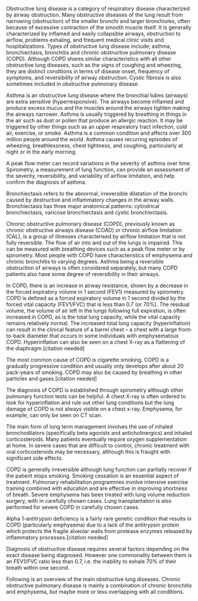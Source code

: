 Obstructive lung disease is a  category of respiratory disease characterized by airway obstruction. Many obstructive diseases of the lung result from narrowing (obstruction) of the smaller bronchi and larger bronchioles, often because of excessive contraction of the smooth muscle itself. It is generally characterized by inflamed and easily collapsible airways, obstruction to airflow, problems exhaling, and frequent medical clinic visits and hospitalizations. Types of obstructive lung disease include; asthma, bronchiectasis, bronchitis and chronic obstructive pulmonary disease (COPD).  Although COPD shares similar characteristics with all other obstructive lung diseases, such as the signs of coughing and wheezing, they are distinct conditions in terms of disease onset, frequency of symptoms, and reversibility of airway obstruction. Cystic fibrosis is also sometimes included in obstructive pulmonary disease.

Asthma is an obstructive lung disease where the bronchial tubes (airways) are extra sensitive (hyperresponsive). The airways become inflamed and produce excess mucus and the muscles around the airways tighten making the airways narrower. Asthma is usually triggered by breathing in things in the air such as dust or pollen that produce an allergic reaction. It may be triggered by other things such as an upper respiratory tract infection, cold air, exercise, or smoke. Asthma is a common condition and affects over 300 million people around the world.
Asthma causes recurring episodes of wheezing, breathlessness, chest tightness, and coughing, particularly at night or in the early morning.

A peak flow meter can record variations in the severity of asthma over time. Spirometry, a measurement of lung function, can provide an assessment of the severity, reversibility, and variability of airflow limitation, and help confirm the diagnosis of asthma.

Bronchiectasis refers to the abnormal, irreversible dilatation of the bronchi caused by destructive and inflammatory changes in the airway walls.  Bronchiectasis has three major anatomical patterns: cylindrical bronchiectasis, varicose bronchiectasis and cystic bronchiectasis.

Chronic obstructive pulmonary disease (COPD), previously known as chronic obstructive airways disease (COAD) or chronic airflow limitation (CAL), is a group of illnesses characterised by airflow limitation that is not fully reversible. The flow of air into and out of the lungs is impaired. This can be measured with breathing devices such as a peak flow meter or by spirometry. Most people with COPD have characteristics of emphysema and chronic bronchitis to varying degrees. Asthma being a reversible obstruction of airways is often considered separately, but many COPD patients also have some degree of reversibility in their airways.

In COPD, there is an increase in airway resistance, shown by a decrease in the forced expiratory volume in 1 second (FEV1) measured by spirometry.  COPD is defined as a forced expiratory volume in 1 second divided by the forced vital capacity  (FEV1/FVC) that is less than 0.7 (or 70%). The residual volume, the volume of air left in the lungs following full expiration, is often increased in COPD, as is the total lung capacity, while the vital capacity remains relatively normal. The increased total lung capacity (hyperinflation) can result in the clinical feature of a barrel chest – a chest with a large front-to-back diameter that occurs in some individuals with emphysematous COPD. Hyperinflation can also be seen on a chest X-ray as a flattening of the diaphragm.[citation needed]

The most common cause of COPD is cigarette smoking. COPD is a gradually progressive condition and usually only develops after about 20 pack-years of smoking. COPD may also be caused by breathing in other particles and gases.[citation needed]

The diagnosis of COPD is established through spirometry although other pulmonary function tests can be helpful.  A chest X-ray is often ordered to look for hyperinflation and rule out other lung conditions but the lung damage of COPD is not always visible on a chest x-ray. Emphysema, for example, can only be seen on CT scan.

The main form of long term management involves the use of inhaled bronchodilators (specifically beta agonists and anticholinergics) and inhaled corticosteroids. Many patients eventually require oxygen supplementation at home. In severe cases that are difficult to control, chronic treatment with oral corticosteroids may be necessary, although this is fraught with significant side effects.

COPD is generally irreversible although lung function can partially recover if the patient stops smoking. Smoking cessation is an essential aspect of treatment. Pulmonary rehabilitation programmes involve intensive exercise training combined with education and are effective in improving shortness of breath. Severe emphysema has been treated with lung volume reduction surgery, with in carefully chosen cases. Lung transplantation is also performed for severe COPD in carefully chosen cases.

Alpha 1-antitrypsin deficiency is a fairly rare genetic condition that results in COPD (particularly emphysema) due to a lack of the antitrypsin protein which protects the fragile alveolar walls from protease enzymes released by inflammatory processes.[citation needed]

Diagnosis of obstructive disease requires several factors depending on the exact disease being diagnosed.  However one commonality between them is an FEV1/FVC ratio less than 0.7, i.e. the inability to exhale 70% of their breath within one second.

Following is an overview of the main obstructive lung diseases. Chronic obstructive pulmonary disease is mainly a combination of chronic bronchitis and emphysema, but maybe more or less overlapping with all conditions.